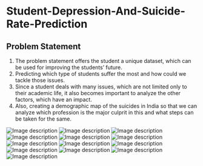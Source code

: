 # Student-Depression-And-Suicide-Rate-Prediction
## Problem Statement

1) The problem statement offers the student a unique dataset, which can be
used for improving the students’ future.
2) Predicting which type of students suffer the most and how could we
tackle those issues.
3) Since a student deals with many issues, which are not limited only to
their academic life, it also becomes important to analyze the other
factors, which have an impact.
4) Also, creating a demographic map of the suicides in India so that we can
analyze which profession is the major culprit in this and what steps can
be taken for the same.

![Image description](https://github.com/shlokashah/Student-Depression-And-Suicide-Rate-Prediction/blob/master/media/1.png)
![Image description](https://github.com/shlokashah/Student-Depression-And-Suicide-Rate-Prediction/blob/master/media/2.png)
![Image description](https://github.com/shlokashah/Student-Depression-And-Suicide-Rate-Prediction/blob/master/media/3.png)
![Image description](https://github.com/shlokashah/Student-Depression-And-Suicide-Rate-Prediction/blob/master/media/4.png)
![Image description](https://github.com/shlokashah/Student-Depression-And-Suicide-Rate-Prediction/blob/master/media/5.png)
![Image description](https://github.com/shlokashah/Student-Depression-And-Suicide-Rate-Prediction/blob/master/media/6.png)
![Image description](https://github.com/shlokashah/Student-Depression-And-Suicide-Rate-Prediction/blob/master/media/7.png)
![Image description](https://github.com/shlokashah/Student-Depression-And-Suicide-Rate-Prediction/blob/master/media/8.png)
![Image description](https://github.com/shlokashah/Student-Depression-And-Suicide-Rate-Prediction/blob/master/media/9.png)
![Image description](https://github.com/shlokashah/Student-Depression-And-Suicide-Rate-Prediction/blob/master/media/10.png)
![Image description](https://github.com/shlokashah/Student-Depression-And-Suicide-Rate-Prediction/blob/master/media/12.png)
![Image description](https://github.com/shlokashah/Student-Depression-And-Suicide-Rate-Prediction/blob/master/media/13.png)
![Image description](https://github.com/shlokashah/Student-Depression-And-Suicide-Rate-Prediction/blob/master/media/14.png)
